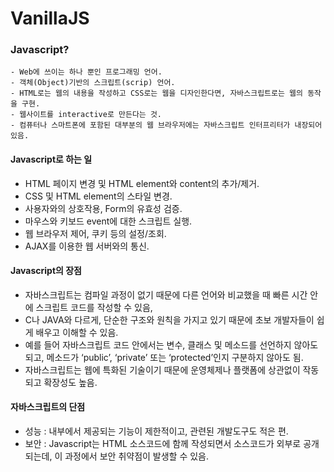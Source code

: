 # VanillaJS
### Javascript?

```
- Web에 쓰이는 하나 뿐인 프로그래밍 언어.
- 객체(Object)기반의 스크립트(scrip) 언어.
- HTML로는 웹의 내용을 작성하고 CSS로는 웹을 디자인한다면, 자바스크립트로는 웹의 동작을 구현.
- 웹사이트를 interactive로 만든다는 것.
- 컴퓨터나 스마트폰에 포함된 대부분의 웹 브라우저에는 자바스크립트 인터프리터가 내장되어 있음.
```

#### Javascript로 하는 일

-   HTML 페이지 변경 및 HTML element와 content의 추가/제거.
-   CSS 및 HTML element의 스타일 변경.
-   사용자와의 상호작용, Form의 유효성 검증.
-   마우스와 키보드 event에 대한 스크립트 실행.
-   웹 브라우저 제어, 쿠키 등의 설정/조회.
-   AJAX를 이용한 웹 서버와의 통신.

#### Javascript의 장점

-   자바스크립트는 컴파일 과정이 없기 때문에 다른 언어와 비교했을 때 빠른 시간 안에 스크립트 코드를 작성할 수 있음,
-   C나 JAVA와 다르게, 단순한 구조와 원칙을 가지고 있기 때문에 초보 개발자들이 쉽게 배우고 이해할 수 있음.
-   예를 들어 자바스크립트 코드 안에서는 변수, 클래스 및 메소드를 선언하지 않아도 되고, 메소드가 ‘public’, ‘private’ 또는 ‘protected’인지 구분하지 않아도 됨.
-   자바스크립트는 웹에 특화된 기술이기 때문에 운영체제나 플랫폼에 상관없이 작동되고 확장성도 높음.

#### 자바스크립트의 단점

-   성능 : 내부에서 제공되는 기능이 제한적이고, 관련된 개발도구도 적은 편.
-   보안 : Javascript는 HTML 소스코드에 함께 작성되면서 소스코드가 외부로 공개되는데, 이 과정에서 보안 취약점이 발생할 수 있음.